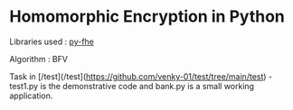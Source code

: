 # Homomorphic Encryption in Python
Libraries used : [py-fhe](https://github.com/sarojaerabelli/py-fhe)

Algorithm : BFV

Task in [/test](/test](https://github.com/venky-01/test/tree/main/test) - test1.py is the demonstrative code and bank.py is a small working application.
